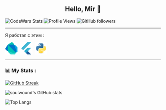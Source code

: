 <h2 align="center">Hello, Mir 👋</h2>


![CodeWars Stats](https://www.codewars.com/users/soulless_/badges/micro)
![Profile Views](https://komarev.com/ghpvc/?username=soulwound)
![GitHub followers](https://img.shields.io/github/followers/soulwound?style=social)


---

Я работал с этим :
<div>
<img src=https://github.com/devicons/devicon/blob/master/icons/dart/dart-original.svg title="Dart" alt="Dart" width="40" height="40"/>&nbsp
<img src=https://github.com/devicons/devicon/blob/master/icons/flutter/flutter-original.svg title="Flutter" alt="Flutter" width="40" height="40"/>&nbsp
<img src=https://github.com/devicons/devicon/blob/master/icons/python/python-original.svg title="Python" alt="Python" width="40" height="40"/>&nbsp
</div>


---

### :bar_chart: My Stats :
[![GitHub Streak](https://streak-stats.demolab.com?user=soulwound&theme=tokyonight-duo&hide_border=true)](https://git.io/streak-stats)
<p>

![soulwound's GitHub stats](https://github-readme-stats.vercel.app/api?username=soulwound&show_icons=true&theme=tokyonight)
<p>

![Top Langs](https://github-readme-stats.vercel.app/api/top-langs/?username=soulwound&layout=compact&theme=tokyonight)

<!--
**soulwound/soulwound** is a ✨ _special_ ✨ repository because its `README.md` (this file) appears on your GitHub profile.
Here are some ideas to get you started:

- 🔭 I’m currently working on ...
- 🌱 I’m currently learning ...
- 👯 I’m looking to collaborate on ...
- 🤔 I’m looking for help with ...
- 💬 Ask me about ...
- 📫 How to reach me: ...
- 😄 Pronouns: ...
- ⚡ Fun fact: ...
-->

